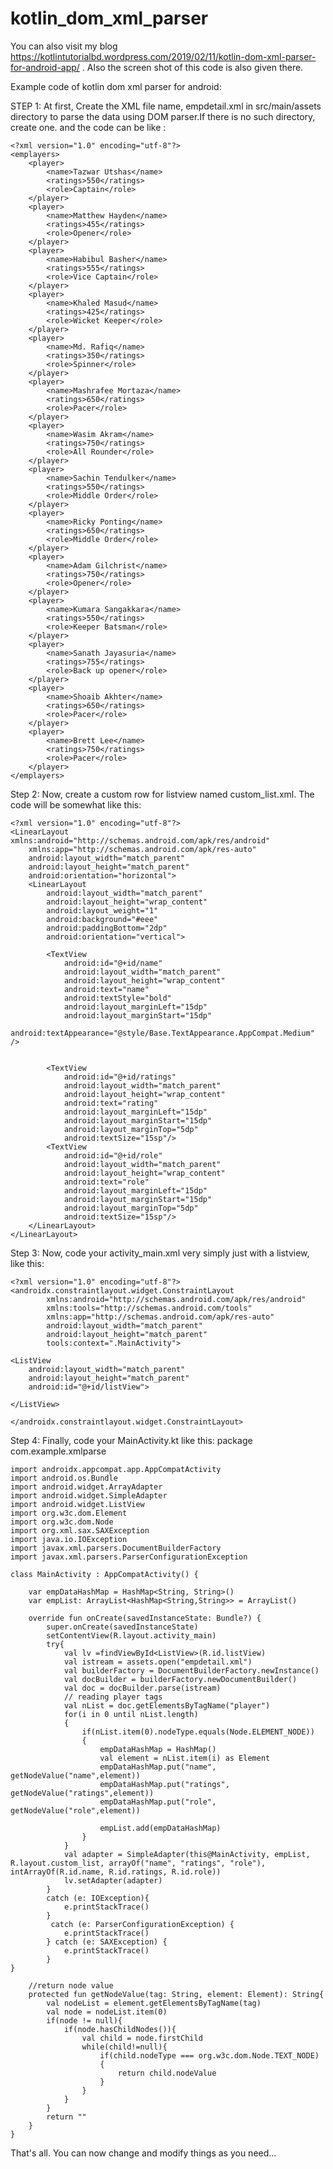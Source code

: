 # kotlin_dom_xml_parser
You can also visit my blog https://kotlintutorialbd.wordpress.com/2019/02/11/kotlin-dom-xml-parser-for-android-app/ . Also the screen shot of this code is also given there.

Example code of kotlin dom xml parser for android:

STEP 1:
At first, Create the XML file name, empdetail.xml in src/main/assets directory to parse the data using DOM parser.If there is no such directory, create one. and the code can be like :

    <?xml version="1.0" encoding="utf-8"?>
    <emplayers>
        <player>
            <name>Tazwar Utshas</name>
            <ratings>550</ratings>
            <role>Captain</role>
        </player>
        <player>
            <name>Matthew Hayden</name>
            <ratings>455</ratings>
            <role>Opener</role>
        </player>
        <player>
            <name>Habibul Basher</name>
            <ratings>555</ratings>
            <role>Vice Captain</role>
        </player>
        <player>
            <name>Khaled Masud</name>
            <ratings>425</ratings>
            <role>Wicket Keeper</role>
        </player>
        <player>
            <name>Md. Rafiq</name>
            <ratings>350</ratings>
            <role>Spinner</role>
        </player>
        <player>
            <name>Mashrafee Mortaza</name>
            <ratings>650</ratings>
            <role>Pacer</role>
        </player>
        <player>
            <name>Wasim Akram</name>
            <ratings>750</ratings>
            <role>All Rounder</role>
        </player>
        <player>
            <name>Sachin Tendulker</name>
            <ratings>550</ratings>
            <role>Middle Order</role>
        </player>
        <player>
            <name>Ricky Ponting</name>
            <ratings>650</ratings>
            <role>Middle Order</role>
        </player>
        <player>
            <name>Adam Gilchrist</name>
            <ratings>750</ratings>
            <role>Opener</role>
        </player>
        <player>
            <name>Kumara Sangakkara</name>
            <ratings>550</ratings>
            <role>Keeper Batsman</role>
        </player>
        <player>
            <name>Sanath Jayasuria</name>
            <ratings>755</ratings>
            <role>Back up opener</role>
        </player>
        <player>
            <name>Shoaib Akhter</name>
            <ratings>650</ratings>
            <role>Pacer</role>
        </player>
        <player>
            <name>Brett Lee</name>
            <ratings>750</ratings>
            <role>Pacer</role>
        </player>
    </emplayers>

Step 2:
Now, create a custom row for listview named custom_list.xml. The code will be somewhat like this:

    <?xml version="1.0" encoding="utf-8"?>
    <LinearLayout xmlns:android="http://schemas.android.com/apk/res/android"
        xmlns:app="http://schemas.android.com/apk/res-auto"
        android:layout_width="match_parent"
        android:layout_height="match_parent"
        android:orientation="horizontal">
        <LinearLayout
            android:layout_width="match_parent"
            android:layout_height="wrap_content"
            android:layout_weight="1"
            android:background="#eee"
            android:paddingBottom="2dp"
            android:orientation="vertical">

            <TextView
                android:id="@+id/name"
                android:layout_width="match_parent"
                android:layout_height="wrap_content"
                android:text="name"
                android:textStyle="bold"
                android:layout_marginLeft="15dp"
                android:layout_marginStart="15dp"
                android:textAppearance="@style/Base.TextAppearance.AppCompat.Medium" />


            <TextView
                android:id="@+id/ratings"
                android:layout_width="match_parent"
                android:layout_height="wrap_content"
                android:text="rating"
                android:layout_marginLeft="15dp"
                android:layout_marginStart="15dp"
                android:layout_marginTop="5dp"
                android:textSize="15sp"/>
            <TextView
                android:id="@+id/role"
                android:layout_width="match_parent"
                android:layout_height="wrap_content"
                android:text="role"
                android:layout_marginLeft="15dp"
                android:layout_marginStart="15dp"
                android:layout_marginTop="5dp"
                android:textSize="15sp"/>
        </LinearLayout>
    </LinearLayout>

Step 3:
Now, code your activity_main.xml very simply just with a listview, like this:

    <?xml version="1.0" encoding="utf-8"?>
    <androidx.constraintlayout.widget.ConstraintLayout
            xmlns:android="http://schemas.android.com/apk/res/android"
            xmlns:tools="http://schemas.android.com/tools"
            xmlns:app="http://schemas.android.com/apk/res-auto"
            android:layout_width="match_parent"
            android:layout_height="match_parent"
            tools:context=".MainActivity">

    <ListView
        android:layout_width="match_parent"
        android:layout_height="match_parent"
        android:id="@+id/listView">

    </ListView>

    </androidx.constraintlayout.widget.ConstraintLayout>

Step 4:
 Finally, code your MainActivity.kt like this:
 package com.example.xmlparse

    import androidx.appcompat.app.AppCompatActivity
    import android.os.Bundle
    import android.widget.ArrayAdapter
    import android.widget.SimpleAdapter
    import android.widget.ListView
    import org.w3c.dom.Element
    import org.w3c.dom.Node
    import org.xml.sax.SAXException
    import java.io.IOException
    import javax.xml.parsers.DocumentBuilderFactory
    import javax.xml.parsers.ParserConfigurationException

    class MainActivity : AppCompatActivity() {

        var empDataHashMap = HashMap<String, String>()
        var empList: ArrayList<HashMap<String,String>> = ArrayList()

        override fun onCreate(savedInstanceState: Bundle?) {
            super.onCreate(savedInstanceState)
            setContentView(R.layout.activity_main)
            try{
                val lv =findViewById<ListView>(R.id.listView)
                val istream = assets.open("empdetail.xml")
                val builderFactory = DocumentBuilderFactory.newInstance()
                val docBuilder = builderFactory.newDocumentBuilder()
                val doc = docBuilder.parse(istream)
                // reading player tags
                val nList = doc.getElementsByTagName("player")
                for(i in 0 until nList.length)
                {
                    if(nList.item(0).nodeType.equals(Node.ELEMENT_NODE))
                    {
                        empDataHashMap = HashMap()
                        val element = nList.item(i) as Element
                        empDataHashMap.put("name", getNodeValue("name",element))
                        empDataHashMap.put("ratings", getNodeValue("ratings",element))
                        empDataHashMap.put("role", getNodeValue("role",element))

                        empList.add(empDataHashMap)
                    }
                }
                val adapter = SimpleAdapter(this@MainActivity, empList, R.layout.custom_list, arrayOf("name", "ratings", "role"), intArrayOf(R.id.name, R.id.ratings, R.id.role))
                lv.setAdapter(adapter)
            }
            catch (e: IOException){
                e.printStackTrace()
            }
             catch (e: ParserConfigurationException) {
                e.printStackTrace()
            } catch (e: SAXException) {
                e.printStackTrace()
            }
    }

        //return node value
        protected fun getNodeValue(tag: String, element: Element): String{
            val nodeList = element.getElementsByTagName(tag)
            val node = nodeList.item(0)
            if(node != null){
                if(node.hasChildNodes()){
                    val child = node.firstChild
                    while(child!=null){
                        if(child.nodeType === org.w3c.dom.Node.TEXT_NODE)
                        {
                            return child.nodeValue
                        }
                    }
                }
            }
            return ""
        }
    }

That's all. You can now change and modify things as you need...
